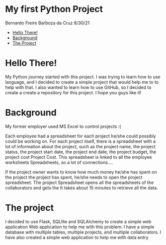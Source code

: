 My first Python Project
================
Bernardo Freire Barboza da Cruz
8/30/21

- <a href="#hello-there" id="toc-hello-there">Hello There!</a>
- <a href="#background" id="toc-background">Background</a>
- <a href="#the-project" id="toc-the-project">The Project</a>

# Hello There!

My Python journey started with this project. I was trying to learn how to use
language, and I decided to create a simple project that would help me to
to help with that. I also wanted to learn how to use GitHub, so I decided to create a
create a repository for this project. I hope you guys like it!

# Background

My former employer used MS Excel to control projects :(

Each employee had a spreadsheet for each project he/she could possibly
could be working on. For each project itself, there is a spreadsheet with a lot of information
about the project, such as the project name, the project status, the
project start date, the project end date, the project budget, the project cost
Project Cost. This spreadsheet is linked to all the employee worksheets
Spreadsheets, so a lot of connections....

If the project owner wants to know how much money he/she has spent on the project
the project has spent, he/she needs to open the project spreadsheet. The project
Spreadsheet opens all the spreadsheets of the collaborators and gets the
It takes about 15 minutes to retrieve all the data.

# The project

I decided to use Flask, SQLlite and SQLAlchemy to create a simple web application
Web application to help me with this problem. I have a simple database
with multiple tables, multiple projects, and multiple collaborators. I have also
created a simple web application to help me with data entry.